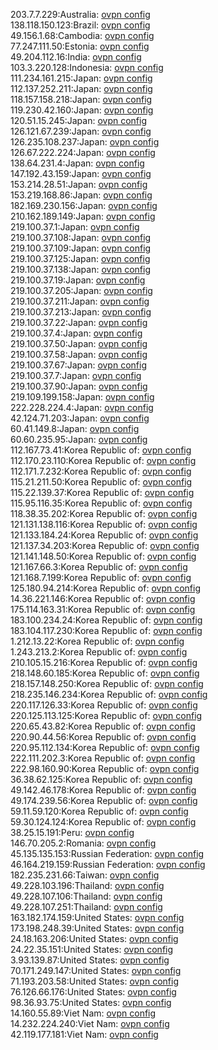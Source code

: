 203.7.7.229:Australia: [ovpn config](vpn/203_7_7_229.ovpn)  
138.118.150.123:Brazil: [ovpn config](vpn/138_118_150_123.ovpn)  
49.156.1.68:Cambodia: [ovpn config](vpn/49_156_1_68.ovpn)  
77.247.111.50:Estonia: [ovpn config](vpn/77_247_111_50.ovpn)  
49.204.112.16:India: [ovpn config](vpn/49_204_112_16.ovpn)  
103.3.220.128:Indonesia: [ovpn config](vpn/103_3_220_128.ovpn)  
111.234.161.215:Japan: [ovpn config](vpn/111_234_161_215.ovpn)  
112.137.252.211:Japan: [ovpn config](vpn/112_137_252_211.ovpn)  
118.157.158.218:Japan: [ovpn config](vpn/118_157_158_218.ovpn)  
119.230.42.160:Japan: [ovpn config](vpn/119_230_42_160.ovpn)  
120.51.15.245:Japan: [ovpn config](vpn/120_51_15_245.ovpn)  
126.121.67.239:Japan: [ovpn config](vpn/126_121_67_239.ovpn)  
126.235.108.237:Japan: [ovpn config](vpn/126_235_108_237.ovpn)  
126.67.222.224:Japan: [ovpn config](vpn/126_67_222_224.ovpn)  
138.64.231.4:Japan: [ovpn config](vpn/138_64_231_4.ovpn)  
147.192.43.159:Japan: [ovpn config](vpn/147_192_43_159.ovpn)  
153.214.28.51:Japan: [ovpn config](vpn/153_214_28_51.ovpn)  
153.219.168.86:Japan: [ovpn config](vpn/153_219_168_86.ovpn)  
182.169.230.156:Japan: [ovpn config](vpn/182_169_230_156.ovpn)  
210.162.189.149:Japan: [ovpn config](vpn/210_162_189_149.ovpn)  
219.100.37.1:Japan: [ovpn config](vpn/219_100_37_1.ovpn)  
219.100.37.108:Japan: [ovpn config](vpn/219_100_37_108.ovpn)  
219.100.37.109:Japan: [ovpn config](vpn/219_100_37_109.ovpn)  
219.100.37.125:Japan: [ovpn config](vpn/219_100_37_125.ovpn)  
219.100.37.138:Japan: [ovpn config](vpn/219_100_37_138.ovpn)  
219.100.37.19:Japan: [ovpn config](vpn/219_100_37_19.ovpn)  
219.100.37.205:Japan: [ovpn config](vpn/219_100_37_205.ovpn)  
219.100.37.211:Japan: [ovpn config](vpn/219_100_37_211.ovpn)  
219.100.37.213:Japan: [ovpn config](vpn/219_100_37_213.ovpn)  
219.100.37.22:Japan: [ovpn config](vpn/219_100_37_22.ovpn)  
219.100.37.4:Japan: [ovpn config](vpn/219_100_37_4.ovpn)  
219.100.37.50:Japan: [ovpn config](vpn/219_100_37_50.ovpn)  
219.100.37.58:Japan: [ovpn config](vpn/219_100_37_58.ovpn)  
219.100.37.67:Japan: [ovpn config](vpn/219_100_37_67.ovpn)  
219.100.37.7:Japan: [ovpn config](vpn/219_100_37_7.ovpn)  
219.100.37.90:Japan: [ovpn config](vpn/219_100_37_90.ovpn)  
219.109.199.158:Japan: [ovpn config](vpn/219_109_199_158.ovpn)  
222.228.224.4:Japan: [ovpn config](vpn/222_228_224_4.ovpn)  
42.124.71.203:Japan: [ovpn config](vpn/42_124_71_203.ovpn)  
60.41.149.8:Japan: [ovpn config](vpn/60_41_149_8.ovpn)  
60.60.235.95:Japan: [ovpn config](vpn/60_60_235_95.ovpn)  
112.167.73.41:Korea Republic of: [ovpn config](vpn/112_167_73_41.ovpn)  
112.170.23.110:Korea Republic of: [ovpn config](vpn/112_170_23_110.ovpn)  
112.171.7.232:Korea Republic of: [ovpn config](vpn/112_171_7_232.ovpn)  
115.21.211.50:Korea Republic of: [ovpn config](vpn/115_21_211_50.ovpn)  
115.22.139.37:Korea Republic of: [ovpn config](vpn/115_22_139_37.ovpn)  
115.95.116.35:Korea Republic of: [ovpn config](vpn/115_95_116_35.ovpn)  
118.38.35.202:Korea Republic of: [ovpn config](vpn/118_38_35_202.ovpn)  
121.131.138.116:Korea Republic of: [ovpn config](vpn/121_131_138_116.ovpn)  
121.133.184.24:Korea Republic of: [ovpn config](vpn/121_133_184_24.ovpn)  
121.137.34.203:Korea Republic of: [ovpn config](vpn/121_137_34_203.ovpn)  
121.141.148.50:Korea Republic of: [ovpn config](vpn/121_141_148_50.ovpn)  
121.167.66.3:Korea Republic of: [ovpn config](vpn/121_167_66_3.ovpn)  
121.168.7.199:Korea Republic of: [ovpn config](vpn/121_168_7_199.ovpn)  
125.180.94.214:Korea Republic of: [ovpn config](vpn/125_180_94_214.ovpn)  
14.36.221.146:Korea Republic of: [ovpn config](vpn/14_36_221_146.ovpn)  
175.114.163.31:Korea Republic of: [ovpn config](vpn/175_114_163_31.ovpn)  
183.100.234.24:Korea Republic of: [ovpn config](vpn/183_100_234_24.ovpn)  
183.104.117.230:Korea Republic of: [ovpn config](vpn/183_104_117_230.ovpn)  
1.212.13.22:Korea Republic of: [ovpn config](vpn/1_212_13_22.ovpn)  
1.243.213.2:Korea Republic of: [ovpn config](vpn/1_243_213_2.ovpn)  
210.105.15.216:Korea Republic of: [ovpn config](vpn/210_105_15_216.ovpn)  
218.148.60.185:Korea Republic of: [ovpn config](vpn/218_148_60_185.ovpn)  
218.157.148.250:Korea Republic of: [ovpn config](vpn/218_157_148_250.ovpn)  
218.235.146.234:Korea Republic of: [ovpn config](vpn/218_235_146_234.ovpn)  
220.117.126.33:Korea Republic of: [ovpn config](vpn/220_117_126_33.ovpn)  
220.125.113.125:Korea Republic of: [ovpn config](vpn/220_125_113_125.ovpn)  
220.65.43.82:Korea Republic of: [ovpn config](vpn/220_65_43_82.ovpn)  
220.90.44.56:Korea Republic of: [ovpn config](vpn/220_90_44_56.ovpn)  
220.95.112.134:Korea Republic of: [ovpn config](vpn/220_95_112_134.ovpn)  
222.111.202.3:Korea Republic of: [ovpn config](vpn/222_111_202_3.ovpn)  
222.98.160.90:Korea Republic of: [ovpn config](vpn/222_98_160_90.ovpn)  
36.38.62.125:Korea Republic of: [ovpn config](vpn/36_38_62_125.ovpn)  
49.142.46.178:Korea Republic of: [ovpn config](vpn/49_142_46_178.ovpn)  
49.174.239.56:Korea Republic of: [ovpn config](vpn/49_174_239_56.ovpn)  
59.11.59.120:Korea Republic of: [ovpn config](vpn/59_11_59_120.ovpn)  
59.30.124.124:Korea Republic of: [ovpn config](vpn/59_30_124_124.ovpn)  
38.25.15.191:Peru: [ovpn config](vpn/38_25_15_191.ovpn)  
146.70.205.2:Romania: [ovpn config](vpn/146_70_205_2.ovpn)  
45.135.135.153:Russian Federation: [ovpn config](vpn/45_135_135_153.ovpn)  
46.164.219.159:Russian Federation: [ovpn config](vpn/46_164_219_159.ovpn)  
182.235.231.66:Taiwan: [ovpn config](vpn/182_235_231_66.ovpn)  
49.228.103.196:Thailand: [ovpn config](vpn/49_228_103_196.ovpn)  
49.228.107.106:Thailand: [ovpn config](vpn/49_228_107_106.ovpn)  
49.228.107.251:Thailand: [ovpn config](vpn/49_228_107_251.ovpn)  
163.182.174.159:United States: [ovpn config](vpn/163_182_174_159.ovpn)  
173.198.248.39:United States: [ovpn config](vpn/173_198_248_39.ovpn)  
24.18.163.206:United States: [ovpn config](vpn/24_18_163_206.ovpn)  
24.22.35.151:United States: [ovpn config](vpn/24_22_35_151.ovpn)  
3.93.139.87:United States: [ovpn config](vpn/3_93_139_87.ovpn)  
70.171.249.147:United States: [ovpn config](vpn/70_171_249_147.ovpn)  
71.193.203.58:United States: [ovpn config](vpn/71_193_203_58.ovpn)  
76.126.66.176:United States: [ovpn config](vpn/76_126_66_176.ovpn)  
98.36.93.75:United States: [ovpn config](vpn/98_36_93_75.ovpn)  
14.160.55.89:Viet Nam: [ovpn config](vpn/14_160_55_89.ovpn)  
14.232.224.240:Viet Nam: [ovpn config](vpn/14_232_224_240.ovpn)  
42.119.177.181:Viet Nam: [ovpn config](vpn/42_119_177_181.ovpn)  
